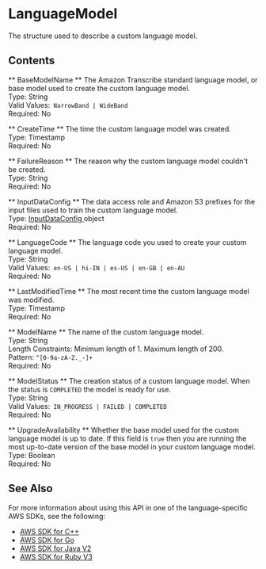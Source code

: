# LanguageModel<a name="API_LanguageModel"></a>

The structure used to describe a custom language model\.

## Contents<a name="API_LanguageModel_Contents"></a>

 ** BaseModelName **   <a name="transcribe-Type-LanguageModel-BaseModelName"></a>
The Amazon Transcribe standard language model, or base model used to create the custom language model\.  
Type: String  
Valid Values:` NarrowBand | WideBand`   
Required: No

 ** CreateTime **   <a name="transcribe-Type-LanguageModel-CreateTime"></a>
The time the custom language model was created\.  
Type: Timestamp  
Required: No

 ** FailureReason **   <a name="transcribe-Type-LanguageModel-FailureReason"></a>
The reason why the custom language model couldn't be created\.  
Type: String  
Required: No

 ** InputDataConfig **   <a name="transcribe-Type-LanguageModel-InputDataConfig"></a>
The data access role and Amazon S3 prefixes for the input files used to train the custom language model\.  
Type: [ InputDataConfig ](API_InputDataConfig.md) object  
Required: No

 ** LanguageCode **   <a name="transcribe-Type-LanguageModel-LanguageCode"></a>
The language code you used to create your custom language model\.  
Type: String  
Valid Values:` en-US | hi-IN | es-US | en-GB | en-AU`   
Required: No

 ** LastModifiedTime **   <a name="transcribe-Type-LanguageModel-LastModifiedTime"></a>
The most recent time the custom language model was modified\.  
Type: Timestamp  
Required: No

 ** ModelName **   <a name="transcribe-Type-LanguageModel-ModelName"></a>
The name of the custom language model\.  
Type: String  
Length Constraints: Minimum length of 1\. Maximum length of 200\.  
Pattern: `^[0-9a-zA-Z._-]+`   
Required: No

 ** ModelStatus **   <a name="transcribe-Type-LanguageModel-ModelStatus"></a>
The creation status of a custom language model\. When the status is `COMPLETED` the model is ready for use\.  
Type: String  
Valid Values:` IN_PROGRESS | FAILED | COMPLETED`   
Required: No

 ** UpgradeAvailability **   <a name="transcribe-Type-LanguageModel-UpgradeAvailability"></a>
Whether the base model used for the custom language model is up to date\. If this field is `true` then you are running the most up\-to\-date version of the base model in your custom language model\.  
Type: Boolean  
Required: No

## See Also<a name="API_LanguageModel_SeeAlso"></a>

For more information about using this API in one of the language\-specific AWS SDKs, see the following:
+  [ AWS SDK for C\+\+](https://docs.aws.amazon.com/goto/SdkForCpp/transcribe-2017-10-26/LanguageModel) 
+  [ AWS SDK for Go](https://docs.aws.amazon.com/goto/SdkForGoV1/transcribe-2017-10-26/LanguageModel) 
+  [ AWS SDK for Java V2](https://docs.aws.amazon.com/goto/SdkForJavaV2/transcribe-2017-10-26/LanguageModel) 
+  [ AWS SDK for Ruby V3](https://docs.aws.amazon.com/goto/SdkForRubyV3/transcribe-2017-10-26/LanguageModel) 